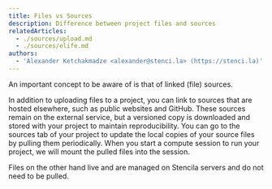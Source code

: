 ```yaml
---
title: Files vs Sources
description: Difference between project files and sources
relatedArticles:
  - ./sources/upload.md
  - ./sources/elife.md
authors:
  - 'Alexander Ketchakmadze <alexander@stenci.la> (https://stenci.la)'
---
```


An important concept to be aware of is that of linked (file) sources.

In addition to uploading files to a project, you can link to sources that are hosted elsewhere, such as public websites and GitHub. These sources remain on the external service, but a versioned copy is downloaded and stored with your project to maintain reproducibility. You can go to the sources tab of your project to update the local copies of your source files by pulling them periodically. When you start a compute session to run your project, we will mount the pulled files into the session.

Files on the other hand live and are managed on Stencila servers and do not need to be pulled.
